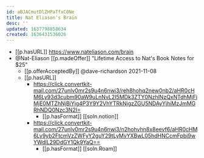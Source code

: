 ```yaml
---
id: aBJACmutDlZHPaTfxC0Ne
title: Nat Eliason's Brain
desc: ''
updated: 1637798858634
created: 1636431536026
---
```


- [[p.hasURL]] https://www.nateliason.com/brain
- @Nat-Eliason [[p.madeOffer]] "Lifetime Access to Nat's Book Notes for $25"
  - [[p.offerAcceptedBy]] @dave-richardson 2021-11-08
  - [[p.hasURL]] 
    - https://click.convertkit-mail.com/27unlv0mr2s9u4n6nwi3/reh8hohq2new0nb2/aHR0cHM6Ly93d3cubm90aW9uLnNvL2I5MDk3ZTY0NzhlNzQxNTdhMjFiMjE0MTZhNjBiYjg4P3Y9Y2VhYTRkNjgzZGU5NDAyYjhiMzJmMGRhNDQ0Nzc3N2I=
      - [[p.hasFormat]] [[soln.notion]]
    - https://click.convertkit-mail.com/27unlv0mr2s9u4n6nwi3/n2hohvhn8x8eevf6/aHR0cHM6Ly9yb2FtcmVzZWFyY2guY29tLyMvYXBwL05hdHNCcmFpbi9wYWdlL29DdGY1Qk9YaQ==
      - [[p.hasFormat]] [[soln.Roam]]
